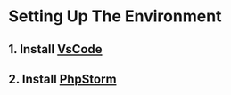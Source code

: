 # Setting Up The Environment

## 1.  Install [VsCode](https://code.visualstudio.com/)

## 2.  Install [PhpStorm](https://www.jetbrains.com/phpstorm/)


